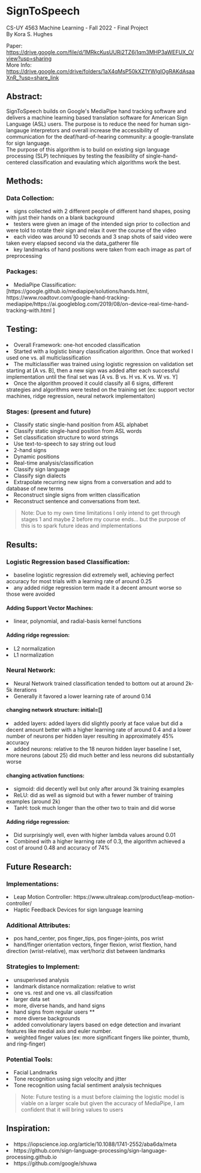 # SignToSpeech
CS-UY 4563 Machine Learning - Fall 2022 - Final Project<br>
By Kora S. Hughes

Paper: https://drive.google.com/file/d/1MRkcKusUURi2TZ6j1qm3MHP3aWEFUX_O/view?usp=sharing <br>
More Info: https://drive.google.com/drive/folders/1aX4qMsP50kXZ1YWlgIOgRAKdAsaaXnR_?usp=share_link <br>

## Abstract:
SignToSpeech builds on Google's MediaPipe hand tracking software and delivers a machine learning based translation software for American Sign Language (ASL) users.
The purpose is to reduce the need for human sign-langauge interpretors and overall increase the accessibility of communication for the deaf/hard-of-hearing community: a google-translate for sign language.<br>
The purpose of this algorithm is to build on existing sign language processing (SLP) techniques by testing the feasibility of single-hand-centered classification and evaulating which algorithms work the best.

## Methods:
### Data Collection:<ol>
<li>signs collected with 2 different people of different hand shapes, posing with just their hands on a blank background</li>
<li>testers were given an image of the intended sign prior to collection and were told to rotate their sign and relax it over the course of the video </li>
<li>each video was around 10 seconds and 3 snap shots of said video were taken every elapsed second via the data_gatherer file</li>
<li>key landmarks of hand positions were taken from each image as part of preprocessing</li>
</ol>

### Packages: <ol>
<li>MediaPipe Classification: [https://google.github.io/mediapipe/solutions/hands.html, https://www.roadtovr.com/google-hand-tracking-mediapipe/https://ai.googleblog.com/2019/08/on-device-real-time-hand-tracking-with.html ]</li>
</ol>


## Testing:<ol>
<li>Overall Framework: one-hot encoded classification</li>
<li>Started with a logistic binary classification algorithm. Once that worked I used one vs. all multiclassification </li>
<li>The multiclassifier was trained using logistic regression on validation set starting at [A vs. B], then a new sign was added after each successful implementation until the final set was [A vs. B vs. H vs. K vs. W vs. Y] </li>
<li>Once the algorithm prooved it could classify all 6 signs, different strategies and algorithms were tested on the training set (ex: support vector machines, ridge regression, neural network implementaiton)</li>
</ol>

### Stages: (present and future)<ol>
<li>Classify static single-hand position from ASL alphabet</li>
<li>Classify static single-hand position from ASL words</li>
<li>Set classification structure to word strings</li>
<li>Use text-to-speech to say string out loud</li>
<li>2-hand signs</li>
<li>Dynamic positions</li>
<li>Real-time analysis/classification</li>
<li>Classify sign language</li>
<li>Classify sign dialects</li>
<li>Extrapolate recurring new signs from a conversation and add to database of new terms</li>
<li>Reconstruct single signs from written classification</li>
<li>Reconstruct sentence and conversations from text.</li>
</ol>

>  Note: Due to my own time limitations I only intend to get through stages 1 and maybe 2 before my course ends...
      but the purpose of this is to spark future ideas and implementations

## Results:
### Logistic Regression based Classification:<ol>
<li>baseline logistic regression did extremely well, achieving perfect accuracy for most trials with a learning rate of around 0.25</li>
<li>any added ridge regression term made it a decent amount worse so those were avoided</li>
</ol>

#### Adding Support Vector Machines:<ol>
<li>linear, polynomial, and radial-basis kernel functions</li>
</ol>

#### Adding ridge regression:<ol>
<li>L2 normalization </li>
<li>L1 normalization </li>
</ol>


### Neural Network:<ol>
<li>Neural Network trained classification tended to bottom out at around 2k-5k iterations</li>
<li>Generally it favored a lower learning rate of around 0.14</li>
</ol>

#### changing network structure: initial=[]<ol>
<li>added layers: added layers did slightly poorly at face value but did a decent amount better with a higher learning rate of around 0.4 and a lower number of neurons per hidden layer resulting in approximately 45% accuracy </li>
<li>added neurons: relative to the 18 neuron hidden layer baseline I set, more neurons (about 25) did much better and less neurons did substantially worse</li>
</ol>

#### changing activation functions:<ol>
<li>sigmoid: did decently well but only after around 3k training examples</li>
<li>ReLU: did as well as sigmoid but with a fewer number of training examples (around 2k)</li>
<li>TanH: took much longer than the other two to train and did worse</li>
</ol>

#### Adding ridge regression:<ol>
<li>Did surprisingly well, even with higher lambda values around 0.01</li>
<li>Combined with a higher learning rate of 0.3, the algorithm achieved a cost of around 0.48 and accuracy of 74%</li>
</ol>
                          
## Future Research:
### Implementations:<ol>
<li>Leap Motion Controller: https://www.ultraleap.com/product/leap-motion-controller/</li>
<li>Haptic Feedback Devices for sign language learning</li>
</ol>

### Additional Attributes:<ol>
<li>pos hand_center, pos finger_tips, pos finger-joints, pos wrist </li>
<li>hand/finger orientation vectors, finger flexion, wrist flextion, hand direction (wrist-relative), max vert/horiz dist between landmarks </li> </ol>

### Strategies to Implement: <ol>
<li> unsuperivsed analysis </li>
<li> landmark distance normalization: relative to wrist </li>
<li> one vs. rest and one vs. all classifcation </li>
<li> larger data set </li>
<li> more, diverse hands, and hand signs </li>
<li> hand signs from regular users ** </li>
<li> more diverse backgrounds </li>
<li> added convolutionary layers based on edge detection and invariant features like medial axis and euler number. </li>
<li> weighted finger values (ex: more significant fingers like pointer, thumb, and ring-finger) </li>
</ol>

### Potential Tools:<ol>
<li>Facial Landmarks</li>
<li>Tone recognition using sign velocity and jitter</li>
<li>Tone recognition using facial sentiment analysis techniques</li>
</ol>

>  Note: Future testing is a must before claiming the logistic model is viable on a larger scale but given the accuracy of MediaPipe, I am confident that it will bring values to users

## Inspiration:<ol>
<li>https://iopscience.iop.org/article/10.1088/1741-2552/aba6da/meta</li>
<li>https://github.com/sign-language-processing/sign-language-processing.github.io</li>
<li>https://github.com/google/shuwa</li>
</ol>

